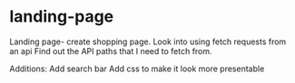 # landing-page
Landing page- create shopping page.
Look into using fetch requests from an api
Find out the API paths that I need to fetch from. 


Additions:
Add search bar
Add css to make it look more presentable
